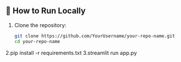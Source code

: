## 🚀 How to Run Locally
1. Clone the repository:
   ```bash
   git clone https://github.com/YourUsername/your-repo-name.git
   cd your-repo-name
2.pip install -r requirements.txt
3.streamlit run app.py
